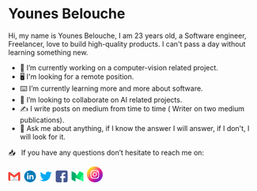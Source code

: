 


# Younes Belouche

Hi, my name is Younes Belouche, I am 23 years old, a Software engineer, Freelancer, love to build high-quality products. I can't pass a day without learning something new.

- 🔭 I’m currently working on a computer-vision related project.
- 🖥️ I'm looking for a remote position.
- ⌨️ I’m currently learning more and more about software.
- 🤖 I’m looking to collaborate on AI related projects.
- ✍️ I write posts on medium from time to time ( Writer on two medium publications).
- 💬 Ask me about anything, if I know the answer I will answer, if I don't, I will look for it.


<!--
<p align="center">
  <img src="https://github-readme-stats.vercel.app/api?username=dombroks&show_icons=true">
</p>



<a href="https://github.com/arman-bd"><img src="https://github-readme-stats.vercel.app/api?username=dombroks&count_private=true" height="180" /></a> <a href="https://github.com/dombroks"><img src="https://github-readme-stats.vercel.app/api/top-langs/?username=dombroks&langs_count=4&hide=html,css&layout=compact" height="180" /></a>

-->

📥 &nbsp; If you have any questions don’t hesitate to reach me on:

[![E-Mail](https://github.com/dombroks/dombroks/blob/main/email.png)](mailto:tinoutech@gmail.com)&nbsp;&nbsp;[![LinkedIn](https://github.com/dombroks/dombroks/blob/main/linkedin.png)](https://www.linkedin.com/in/younes-belouche-641bb3197/)&nbsp; [![Twitter](https://github.com/dombroks/dombroks/blob/main/twitter.png)](#)&nbsp;&nbsp;[![Facebook](https://github.com/dombroks/dombroks/blob/main/facebook.png)](https://www.facebook.com/dom.broks/)&nbsp;&nbsp;[![Medium](https://github.com/dombroks/dombroks/blob/main/medium.png)](https://medium.com/@younes_belouche)&nbsp;&nbsp;[![Instagram](https://github.com/dombroks/dombroks/blob/main/instagram.png)](https://www.instagram.com/younes_belouche/)

